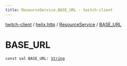 ```yaml
---
title: ResourceService.BASE_URL - twitch-client
---
```


[twitch-client](../../index.html) / [helix.http](../index.html) / [ResourceService](index.html) / [BASE_URL](./-b-a-s-e_-u-r-l.html)

# BASE_URL

`const val BASE_URL: `[`String`](https://kotlinlang.org/api/latest/jvm/stdlib/kotlin/-string/index.html)